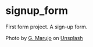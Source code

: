 # signup_form
First form project. A sign-up form.

Photo by <a href="https://unsplash.com/@marujo19?utm_source=unsplash&utm_medium=referral&utm_content=creditCopyText">G. Marujo</a> on <a href="https://unsplash.com/photos/a-scenic-view-of-a-mountain-range-with-a-lake-in-the-distance-1z4t8f-ajQ0?utm_source=unsplash&utm_medium=referral&utm_content=creditCopyText">Unsplash</a>
  